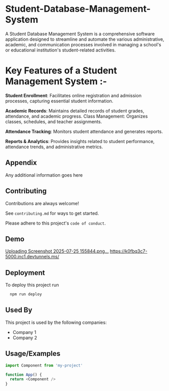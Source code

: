 
# Student-Database-Management-System

A Student Database Management System is a comprehensive software application designed to streamline and automate the various administrative, academic, and communication processes involved in managing a school's or educational institution's student-related activities.

 # Key Features of a Student Management System :-
**Student Enrollment**: Facilitates online registration and admission processes, capturing essential student information.

**Academic Records**: Maintains detailed records of student grades, attendance, and academic progress.
Class Management: Organizes classes, schedules, and teacher assignments.

**Attendance Tracking**: Monitors student attendance and generates reports.

**Reports & Analytics**: Provides insights related to student performance, attendance trends, and administrative metrics.


## Appendix

Any additional information goes here




## Contributing

Contributions are always welcome!

See `contributing.md` for ways to get started.

Please adhere to this project's `code of conduct`.


## Demo
[Uploading Screenshot 2025-07-25 155844.png…]()
https://k0fbq3c7-5000.inc1.devtunnels.ms/







## Deployment

To deploy this project run

```bash
  npm run deploy
```


## Used By

This project is used by the following companies:

- Company 1
- Company 2


## Usage/Examples

```javascript
import Component from 'my-project'

function App() {
  return <Component />
}
```

